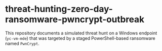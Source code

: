 # threat-hunting-zero-day-ransomware-pwncrypt-outbreak
This repository documents a simulated threat hunt on a Windows endpoint (`yc-vm-mde`) that was targeted by a staged PowerShell-based ransomware named `PwnCrypt`.
